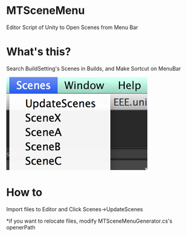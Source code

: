 # MTSceneMenu
Editor Script of Unity to Open Scenes from Menu Bar

# What's this?

Search BuildSetting's Scenes in Builds, and Make Sortcut on MenuBar 

![discription](https://github.com/tettasun/MTSceneMenu/blob/images/images/description1.png)

# How to 
Import files to Editor and Click Scenes->UpdateScenes

*if you want to relocate files, modify MTSceneMenuGenerator.cs's openerPath
